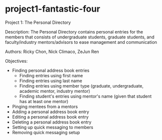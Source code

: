 # project1-fantastic-four
Project 1: The Personal Directory

   Description: The Personal Directory contains personal entries
   for the members that consists of undergraduate students, graduate students,
   and faculty/industry mentors/advisors to ease management and communication

   Authors: Ricky Chon, Nick Climaco, ZeJun Ren

   Objectives:
   + Finding personal address book entries
     - Finding entries using first name
     - Finding entries using last name
     - Finding entries using member type (graduate, undergraduate, academic
       mentor, industry mentor)
     - Finding student's entries using mentor's name (given that student has at
       least one mentor)
   + Pinging mentees from a mentors
   + Adding a personal address book entry
   + Editing a personal address book entry
   + Deleting a personal address book entry
   + Setting up quick messaging to members
   + Removing quick messaging setup
